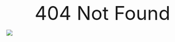 <center face="黑体" style="font-size:50px">404 Not Found</center>

![](http://beiklive.top:6360/redirect?type=random)

